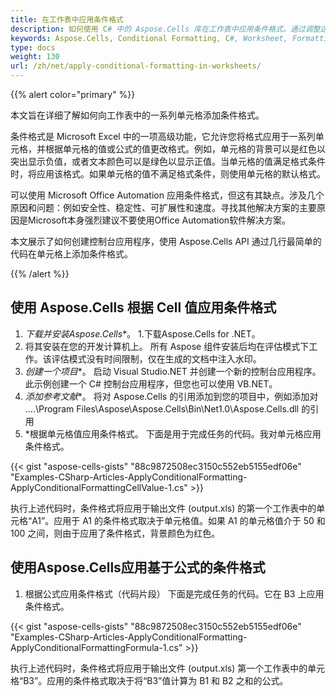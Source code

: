```yaml
---
title: 在工作表中应用条件格式
description: 如何使用 C# 中的 Aspose.Cells 库在工作表中应用条件格式。通过调整这些标准，您可以更好地控制单元格的外观和显示方式。
keywords: Aspose.Cells, Conditional Formatting, C#, Worksheet, Formatting
type: docs
weight: 130
url: /zh/net/apply-conditional-formatting-in-worksheets/
---
```

{{% alert color="primary" %}}

本文旨在详细了解如何向工作表中的一系列单元格添加条件格式。

条件格式是 Microsoft Excel 中的一项高级功能，它允许您将格式应用于一系列单元格，并根据单元格的值或公式的值更改格式。例如，单元格的背景可以是红色以突出显示负值，或者文本颜色可以是绿色以显示正值。当单元格的值满足格式条件时，将应用该格式。如果单元格的值不满足格式条件，则使用单元格的默认格式。

可以使用 Microsoft Office Automation 应用条件格式，但这有其缺点。涉及几个原因和问题：例如安全性、稳定性、可扩展性和速度。寻找其他解决方案的主要原因是Microsoft本身强烈建议不要使用Office Automation软件解决方案。

本文展示了如何创建控制台应用程序，使用 Aspose.Cells API 通过几行最简单的代码在单元格上添加条件格式。

{{% /alert %}}

##  **使用 Aspose.Cells 根据 Cell 值应用条件格式**

1. *下载并安装Aspose.Cells**。
 1.下载Aspose.Cells for .NET。
1. 将其安装在您的开发计算机上。
所有 Aspose 组件安装后均在评估模式下工作。该评估模式没有时间限制，仅在生成的文档中注入水印。
1. *创建一个项目**。
启动 Visual Studio.NET 并创建一个新的控制台应用程序。此示例创建一个 C# 控制台应用程序，但您也可以使用 VB.NET。
1. *添加参考文献**。
将对 Aspose.Cells 的引用添加到您的项目中，例如添加对 ….\Program Files\Aspose\Aspose.Cells\Bin\Net1.0\Aspose.Cells.dll 的引用
1. *根据单元格值应用条件格式。
下面是用于完成任务的代码。我对单元格应用条件格式。

{{< gist "aspose-cells-gists" "88c9872508ec3150c552eb5155edf06e" "Examples-CSharp-Articles-ApplyConditionalFormatting-ApplyConditionalFormattingCellValue-1.cs" >}}

执行上述代码时，条件格式将应用于输出文件 (output.xls) 的第一个工作表中的单元格“A1”。应用于 A1 的条件格式取决于单元格值。如果 A1 的单元格值介于 50 和 100 之间，则由于应用了条件格式，背景颜色为红色。

##  **使用Aspose.Cells应用基于公式的条件格式**

1. 根据公式应用条件格式（代码片段）
下面是完成任务的代码。它在 B3 上应用条件格式。

{{< gist "aspose-cells-gists" "88c9872508ec3150c552eb5155edf06e" "Examples-CSharp-Articles-ApplyConditionalFormatting-ApplyConditionalFormattingFormula-1.cs" >}}

执行上述代码时，条件格式将应用于输出文件 (output.xls) 第一个工作表中的单元格“B3”。应用的条件格式取决于将“B3”值计算为 B1 和 B2 之和的公式。
